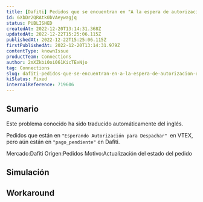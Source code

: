 ```yaml
---
title: [Dafiti] Pedidos que se encuentran en "A la espera de autorización de envío" en VTEX, pero que siguen en "pago_pendiente" en Dafiti.
id: 6XbDr2QRAtk0bVAeywagjq
status: PUBLISHED
createdAt: 2022-12-20T13:14:31.368Z
updatedAt: 2022-12-22T15:25:06.115Z
publishedAt: 2022-12-22T15:25:06.115Z
firstPublishedAt: 2022-12-20T13:14:31.979Z
contentType: knownIssue
productTeam: Connections
author: 2mXZkbi0oi061KicTExNjo
tag: Connections
slug: dafiti-pedidos-que-se-encuentran-en-a-la-espera-de-autorizacion-de-envio-en-vtex-pero-que-siguen-en-pagopendiente-en-dafiti
kiStatus: Fixed
internalReference: 719606
---
```


## Sumario

<div class="alert alert-info">
  <p>Este problema conocido ha sido traducido automáticamente del inglés.</p>
</div>


Pedidos que están en `"Esperando Autorización para Despachar" `en VTEX, pero aún están en `"pago_pendiente"` en Dafiti.

Mercado:Dafiti
Origen:Pedidos
Motivo:Actualización del estado del pedido



## Simulación



## Workaround



